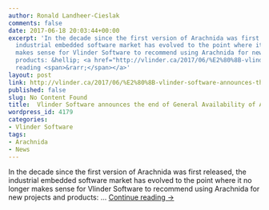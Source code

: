 ```yaml
---
author: Ronald Landheer-Cieslak
comments: false
date: 2017-06-18 20:03:44+00:00
excerpt: 'In the decade since the first version of Arachnida was first released, the
  industrial embedded software market has evolved to the point where it no longer
  makes sense for Vlinder Software to recommend using Arachnida for new projects and
  products: &hellip; <a href="http://vlinder.ca/2017/06/%E2%80%8B-vlinder-software-announces-the-end-of-general-availability-of-arachnida/">Continue
  reading <span>&rarr;</span></a>'
layout: post
link: http://vlinder.ca/2017/06/%E2%80%8B-vlinder-software-announces-the-end-of-general-availability-of-arachnida/
published: false
slug: No Content Found
title: ​ Vlinder Software announces the end of General Availability of Arachnida
wordpress_id: 4179
categories:
- Vlinder Software
tags:
- Arachnida
- News
---
```


In the decade since the first version of Arachnida was first released, the industrial embedded software market has evolved to the point where it no longer makes sense for Vlinder Software to recommend using Arachnida for new projects and products: … [Continue reading ->](http://vlinder.ca/2017/06/%E2%80%8B-vlinder-software-announces-the-end-of-general-availability-of-arachnida/)
